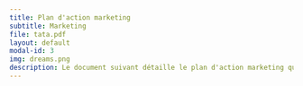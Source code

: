 ```yaml
---
title: Plan d'action marketing
subtitle: Marketing
file: tata.pdf
layout: default
modal-id: 3
img: dreams.png
description: Le document suivant détaille le plan d'action marketing que nous allons mettre en place pour le lancement de notre produit.
---
```

